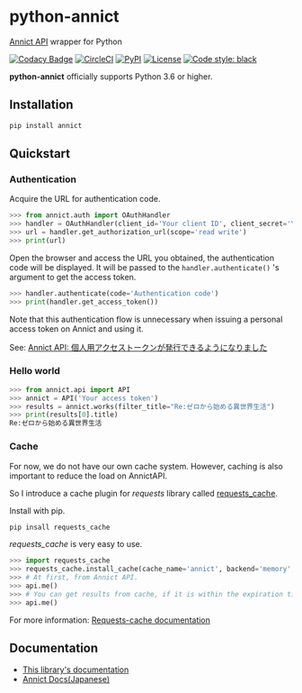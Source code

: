 # python-annict

[Annict API](https://docs.annict.com/ja/api/) wrapper for Python

[![Codacy Badge](https://api.codacy.com/project/badge/Grade/e7936cf6e72a4e14b3bfb07879de1c3d)](https://app.codacy.com/app/hiro.ashiya/python-annict?utm_source=github.com&utm_medium=referral&utm_content=kk6/python-annict&utm_campaign=Badge_Grade_Dashboard)
[![CircleCI](https://img.shields.io/circleci/project/github/kk6/python-annict.svg?style=flat-square)](https://circleci.com/gh/kk6/python-annict)
[![PyPI](https://img.shields.io/pypi/v/annict.svg?style=flat-square)](https://pypi.org/project/annict/)
[![License](https://img.shields.io/pypi/l/annict.svg)](https://pypi.org/project/annict/)
[![Code style: black](https://img.shields.io/badge/code%20style-black-000000.svg)](https://github.com/ambv/black)

**python-annict** officially supports Python 3.6 or higher.

## Installation

```bash
pip install annict
```

## Quickstart

### Authentication

Acquire the URL for authentication code.

```python
>>> from annict.auth import OAuthHandler
>>> handler = OAuthHandler(client_id='Your client ID', client_secret='Your client secret')
>>> url = handler.get_authorization_url(scope='read write')
>>> print(url)
```

Open the browser and access the URL you obtained, the authentication code will be displayed.
It will be passed to the `handler.authenticate()` 's argument to get the access token.

```python
>>> handler.authenticate(code='Authentication code')
>>> print(handler.get_access_token())
```

Note that this authentication flow is unnecessary when issuing a personal access token on Annict and using it.

See: [Annict API: 個人用アクセストークンが発行できるようになりました](http://blog.annict.com/post/157138114218/personal-access-token)

### Hello world


```python
>>> from annict.api import API
>>> annict = API('Your access token')
>>> results = annict.works(filter_title="Re:ゼロから始める異世界生活")
>>> print(results[0].title)
Re:ゼロから始める異世界生活
```

### Cache

For now, we do not have our own cache system. However, caching is also important to reduce the load on AnnictAPI.

So I introduce a cache plugin for *requests* library called [requests_cache](https://github.com/reclosedev/requests-cache).

Install with pip.

```bash
pip insall requests_cache
```

*requests_cache* is very easy to use.

```python
>>> import requests_cache
>>> requests_cache.install_cache(cache_name='annict', backend='memory', expire_after=300)
>>> # At first, from Annict API.
>>> api.me()
>>> # You can get results from cache, if it is within the expiration time.
>>> api.me()

```

For more information: [Requests-cache documentation](https://requests-cache.readthedocs.io/en/latest/) 

## Documentation

- [This library's documentation](https://python-annict.readthedocs.io/en/latest/)
- [Annict Docs(Japanese)](https://docs.annict.com/ja/)

